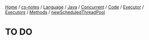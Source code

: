 [Home](https://mengxianbin.github.io) /
[cs-notes](https://mengxianbin.github.io/cs-notes/site) /
[Language](https://mengxianbin.github.io/cs-notes/site/Language) /
[Java](https://mengxianbin.github.io/cs-notes/site/Language/Java) /
[Concurrent](https://mengxianbin.github.io/cs-notes/site/Language/Java/Concurrent) /
[Code](https://mengxianbin.github.io/cs-notes/site/Language/Java/Concurrent/Code) /
[Executor](https://mengxianbin.github.io/cs-notes/site/Language/Java/Concurrent/Code/Executor) /
[Executors](https://mengxianbin.github.io/cs-notes/site/Language/Java/Concurrent/Code/Executor/Executors) /
[Methods](https://mengxianbin.github.io/cs-notes/site/Language/Java/Concurrent/Code/Executor/Executors/Methods) /
[newScheduledThreadPool](https://mengxianbin.github.io/cs-notes/site/Language/Java/Concurrent/Code/Executor/Executors/Methods/newScheduledThreadPool)

# TO DO
